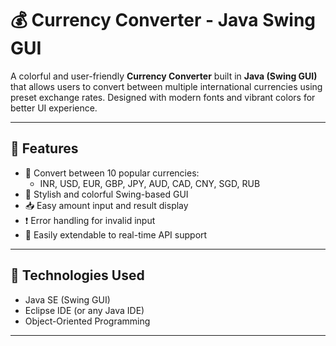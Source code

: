 # 💰 Currency Converter - Java Swing GUI

A colorful and user-friendly **Currency Converter** built in **Java (Swing GUI)** that allows users to convert between multiple international currencies using preset exchange rates. Designed with modern fonts and vibrant colors for better UI experience.

---

## 🧠 Features

- 🔄 Convert between 10 popular currencies:
  - INR, USD, EUR, GBP, JPY, AUD, CAD, CNY, SGD, RUB
- 🎨 Stylish and colorful Swing-based GUI
- 📥 Easy amount input and result display
- ❗ Error handling for invalid input
- 🧩 Easily extendable to real-time API support

---

## 🚀 Technologies Used

- Java SE (Swing GUI)
- Eclipse IDE (or any Java IDE)
- Object-Oriented Programming

---

